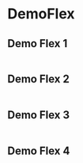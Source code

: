 # DemoFlex
<p>
<h2>Demo Flex 1</h2>
<img src"https://github.com/tienho21/DemoFlex/blob/master/FlexPicture1.PNG?raw=true">
<p>
<p>
<h2>Demo Flex 2</h2>
<img src"https://github.com/tienho21/DemoFlex/blob/master/FlexPicture2.PNG?raw=true">
<p>
<p>
<h2>Demo Flex 3</h2>
<img src"https://github.com/tienho21/DemoFlex/blob/master/FlexPicture3.PNG?raw=true">
<p>
<p>
<h2>Demo Flex 4</h2>
<img src"https://github.com/tienho21/DemoFlex/blob/master/FlexPicture4.PNG?raw=true">

<p>
